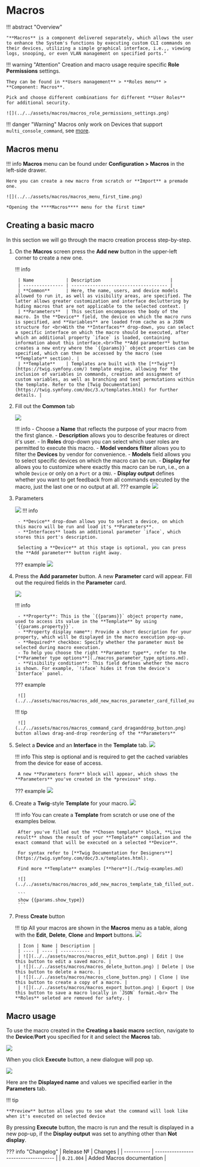 # Macros

!!! abstract "Overview"
    
    "**Macros** is a component delivered separately, which allows the user to enhance the System's functions by executing custom CLI commands on their devices, utilizing a simple graphical interface, i.e.,, viewing logs, snooping, or even VLAN management on specified ports."

!!! warning "Attention"
    Creation and macro usage require specific **Role Permissions** settings.

    They can be found in **Users management** > **Roles menu** > **Component: Macros**.

    Pick and choose different combinations for different **User Roles** for additional security.

    ![](../../assets/macros/macros_role_permissions_settings.png)

!!! danger "Warning"
    Macros only work on Devices that support `multi_console_command`, see [more](https://github.com/meklis/switcher-core/blob/master/docs/DEVICES.md).

## Macros menu

!!! info
    **Macros** menu can be found under **Configuration > Macros** in the left-side drawer.

    Here you can create a new macro from scratch or **Import** a premade one.

    ![](../../assets/macros/macros_menu_first_time.png)

    *Opening the ****Macros**** menu for the first time*





## Creating a basic macro

In this section we will go through the macro creation process step-by-step.


1. On the **Macros** screen press the **Add new** button in the upper-left corner to create a new one.

    !!! info

        | Name            | Description                          |
        | --------------- | ------------------------------------ |
        | **Common**      | Here, the name, users, and device models allowed to run it, as well as visibility areas, are specified. The latter allows greater customization and interface decluttering by hiding macros that are not applicable to the selected context. |
        | **Parameters**  | This section encompasses the body of the macro. In the **Device** field, the device on which the macro runs is specified, and **Variables** are loaded from cache as a JSON structure for <br>With the **Interfaces** drop-down, you can select a specific interface on which the macro should be executed, after which an additional property `iface` is loaded, containing information about this interface.<br>The **Add parameter** button creates a new entry where the `{{params}}` object properties can be specified, which can then be accessed by the macro (see **Template** section). |
        | **Template**    | Templates are built with the [**Twig**](https://twig.symfony.com/) template engine, allowing for the inclusion of variables in commands, creation and assignment of custom variables, as well as branching and text permutations within the template. Refer to the [Twig Documentation](https://twig.symfony.com/doc/3.x/templates.html) for further details. |



2. Fill out the **Common** tab

    ![](../../assets/macros/macros_add_new_macros_common.png)

    !!! info
        - Choose a **Name** that reflects the purpose of your macro from the first glance.
        - **Description** allows you to describe features or direct it's user.
        - In **Roles** drop-down you can select which user roles are permitted to execute this macro.
        - **Model vendors filter** allows you to filter the **Devices** by vendor for convenience.
        - **Models** field allows you to select specific devices on which the macro can be run.
        - **Display for** allows you to customize where exactly this macro can be run, i.e., on a whole `Device` or only on a `Port` or a `ONU`.
        - **Display output** defines whether you want to get feedback from all commands executed by the macro, just the last one or no output at all.
    ??? example
        ![](../../assets/macros/macros_add_new_macros_common_filled_out.png)

3. Parameters

    ![](../../assets/macros/macros_add_new_macros_parameters.png)
    !!! info 
        
        - **Device** drop-down allows you to select a device, on which this macro will be run and load it's **Parameters**. 
        - **Interfaces** loads an additional parameter `iface`, which stores this port's description.
        
        Selecting a **Device** at this stage is optional, you can press the **Add parameter** button right away.

    ??? example 
        ![](../../assets/macros/macros_add_new_macros_parameters_filledout.png)

4. Press the **Add parameter** button. A new **Parameter** card will appear. Fill out the required fields in the **Parameter** card.

    ![](../../assets/macros/macros_add_new_macros_parameter_card_empty.png)

    !!! info

        - **Property**: This is the `{{params}}` object property name, used to access its value in the **Template** by using `{{params.property}}`.
        - **Property display name**: Provide a short description for your property, which will be displayed in the macro execution pop-up.
        - **Required** checkbox: Specify whether the parameter must be selected during macro execution.
        - To help you choose the right **Parameter type**, refer to the [**Parameter type options**](./macros_parameter_type_options.md).
        - **Visibility condition**: This field defines whether the macro is shown. For example, `!iface` hides it from the device's `Interface` panel.


    ??? example
        
        ![](../../assets/macros/macros_add_new_macros_parameter_card_filled_out.png)

    !!! tip 
        
        ![](../../assets/macros/macros_command_card_draganddrop_button.png) button allows drag-and-drop reordering of the **Parameters**

5. Select a **Device** and an **Interface** in the **Template** tab.
    ![](../../assets/macros/macros_add_new_macros_template_tab_empty.png)

    !!! info
        This step is optional and is required to get the cached variables from the device for ease of access.

        A new **Parameters form** block will appear, which shows the **Parameters** you've created in the *previous* step.

    ??? example
        ![](../../assets/macros/macros_add_new_macros_template_tab_device_selected.png)

6. Create a **Twig**-style **Template** for your macro.
    ![](../../assets/macros/macros_template_block_empty.png)

    !!! info
        You can create a **Template** from scratch or use one of the examples below.

        After you've filled out the **Chosen template** block, **Live result** shows the result of your **Template** compilation and the exact command that will be executed on a selected **Device**.

        For syntax refer to [**Twig Documentation for Designers**](https://twig.symfony.com/doc/3.x/templates.html).

        Find more **Template** examples [**here**](./twig-examples.md)

        ![](../../assets/macros/macros_add_new_macros_template_tab_filled_out.png)

        ```
        show {{params.show_type}}
        ```
    
7. Press **Create** button

    !!! tip
        All your macros are shown in the **Macros** menu as a table, along with the **Edit**, **Delete**, **Clone** and **Import** buttons.
        ![](../../assets/macros/macros_macro_in_the_list.png)

        | Icon | Name | Description |
        | ---- | ---- | ----------- |
        | ![](../../assets/macros/macros_edit_button.png) | Edit | Use this button to edit a saved macro. |
        | ![](../../assets/macros/macros_delete_button.png) | Delete | Use this button to delete a macro. |
        | ![](../../assets/macros/macros_clone_button.png) | Clone | Use this button to create a copy of a macro. |
        | ![](../../assets/macros/macros_export_button.png) | Export | Use this button to save a macro locally in `JSON` format.<br> The **Roles** seleted are removed for safety. |         

           


## Macro usage

To use the macro created in the **Creating a basic macro** section, navigate to the **Device**/**Port** you specified for it and select the **Macros** tab.

![](../../assets/macros/macros_device_macros_tab.png)

When you click **Execute** button, a new dialogue will pop up.

![](../../assets/macros/macros_device_running_macro.png)

Here are the **Displayed name** and values we specified earlier in the **Parameters** tab.

!!! tip 
    
    **Preview** button allows you to see what the command will look like when it's executed on selected device

By pressing **Execute** button, the macro is run and the result is displayed in a new pop-up, if the **Display output** was set to anything other than **Not display**.


??? info "Changelog"
    | Release №   | Changes                              |
    | ----------- | ------------------------------------ |
    | `0.21.004`  | Added Macros documentation           |